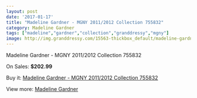 ```yaml
---
layout: post
date: '2017-01-17'
title: "Madeline Gardner - MGNY 2011/2012 Collection 755832"
category: Madeline Gardner
tags: ["madeline","gardner","collection","granddressy","mgny"]
image: http://img.granddressy.com/15563-thickbox_default/madeline-gardner-mgny-2011-2012-collection-755832.jpg
---
```

Madeline Gardner - MGNY 2011/2012 Collection 755832

On Sales: **$202.99**
<a href="https://www.granddressy.com/en/madeline-gardner/14592-madeline-gardner-mgny-2011-2012-collection-755832.html"><amp-img layout="responsive" width="600" height="600" src="//img.granddressy.com/15563-thickbox_default/madeline-gardner-mgny-2011-2012-collection-755832.jpg" alt="Madeline Gardner - MGNY 2011/2012 Collection 755832 0" /></a>

Buy it: [Madeline Gardner - MGNY 2011/2012 Collection 755832](https://www.granddressy.com/en/madeline-gardner/14592-madeline-gardner-mgny-2011-2012-collection-755832.html "Madeline Gardner - MGNY 2011/2012 Collection 755832")

View more: [Madeline Gardner](https://www.granddressy.com/en/340-madeline-gardner "Madeline Gardner")